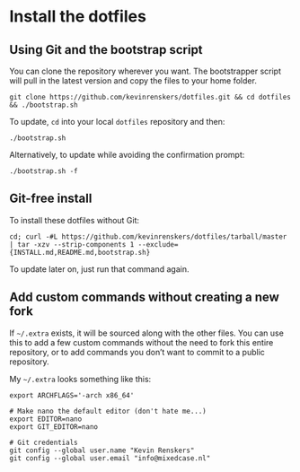 # Install the dotfiles

## Using Git and the bootstrap script
You can clone the repository wherever you want. The bootstrapper script will pull in the latest version and copy the files to your home folder.

    git clone https://github.com/kevinrenskers/dotfiles.git && cd dotfiles && ./bootstrap.sh

To update, `cd` into your local `dotfiles` repository and then:

    ./bootstrap.sh

Alternatively, to update while avoiding the confirmation prompt:

    ./bootstrap.sh -f

## Git-free install
To install these dotfiles without Git:

    cd; curl -#L https://github.com/kevinrenskers/dotfiles/tarball/master | tar -xzv --strip-components 1 --exclude={INSTALL.md,README.md,bootstrap.sh}

To update later on, just run that command again.

## Add custom commands without creating a new fork

If `~/.extra` exists, it will be sourced along with the other files. You can use this to add a few custom commands without the need to fork this entire repository, or to add commands you don’t want to commit to a public repository.

My `~/.extra` looks something like this:

    export ARCHFLAGS='-arch x86_64'

    # Make nano the default editor (don't hate me...)
    export EDITOR=nano
    export GIT_EDITOR=nano

    # Git credentials
    git config --global user.name "Kevin Renskers"
    git config --global user.email "info@mixedcase.nl"

